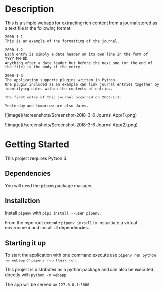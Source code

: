 # Description
This is a simple webapp for extracting rich content from a journal stored as a text file in the following format:
```
2000-1-1
This is an example of the formatting of the journal.

2000-1-2
Each entry is simply a date header on its own line in the form of YYYY-MM-DD.
Anything after a date header but before the next one (or the end of the file) is the body of the entry.

2000-1-3
The application supports plugins written in Python.
One plugin included as an example can link journal entries together by identifying dates within the contents of entries.

The first entry of this journal occurred on 2000-1-1.

Yesterday and tomorrow are also dates.
```


![image](/screenshots/Screenshot-2018-3-6 Journal App(1).png)


![image](/screenshots/Screenshot-2018-3-6 Journal App(2).png)

# Getting Started

This project requires Python 3. 

## Dependencies
You will need the `pipenv` package manager.

## Installation

Install `pipenv` with `pip3 install --user pipenv`.

From the repo root execute `pipenv install` to instantiate a virtual environment and install all dependencies.

## Starting it up

To start the application with one command execute use `pipenv run python -m webapp` or `pipenv run flask run`.

This project is distributed as a python package and can also be executed directly with `python -m webapp`.

The app will be served on `127.0.0.1:5000`.

